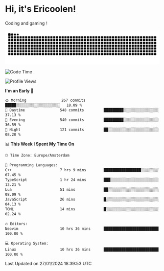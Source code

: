 # Hi, it's Ericoolen!
Coding and gaming！

<picture>
  <source media="(prefers-color-scheme: dark)" srcset="https://raw.githubusercontent.com/Eric-Song-Nop/Eric-Song-Nop/output/github-contribution-grid-snake-dark.svg">
  <source media="(prefers-color-scheme: light)" srcset="https://raw.githubusercontent.com/Eric-Song-Nop/Eric-Song-Nop/output/github-contribution-grid-snake.svg">
  <img alt="github contribution grid snake animation" src="https://raw.githubusercontent.com/Eric-Song-Nop/Eric-Song-Nop/output/github-contribution-grid-snake.svg">
</picture>

<!--START_SECTION:waka-->
![Code Time](http://img.shields.io/badge/Code%20Time-1%2C163%20hrs%2024%20mins-blue)

![Profile Views](http://img.shields.io/badge/Profile%20Views-0-blue)

**I'm an Early 🐤** 

```text
🌞 Morning                267 commits         █████░░░░░░░░░░░░░░░░░░░░   18.09 % 
🌆 Daytime                548 commits         █████████░░░░░░░░░░░░░░░░   37.13 % 
🌃 Evening                540 commits         █████████░░░░░░░░░░░░░░░░   36.59 % 
🌙 Night                  121 commits         ██░░░░░░░░░░░░░░░░░░░░░░░   08.20 % 
```


📊 **This Week I Spent My Time On** 

```text
🕑︎ Time Zone: Europe/Amsterdam

💬 Programming Languages: 
C++                      7 hrs 9 mins        █████████████████░░░░░░░░   67.45 % 
TypeScript               1 hr 24 mins        ███░░░░░░░░░░░░░░░░░░░░░░   13.21 % 
Lua                      51 mins             ██░░░░░░░░░░░░░░░░░░░░░░░   08.09 % 
JavaScript               26 mins             █░░░░░░░░░░░░░░░░░░░░░░░░   04.13 % 
TOML                     14 mins             █░░░░░░░░░░░░░░░░░░░░░░░░   02.24 % 

🔥 Editors: 
Neovim                   10 hrs 36 mins      █████████████████████████   100.00 % 

💻 Operating System: 
Linux                    10 hrs 36 mins      █████████████████████████   100.00 % 
```


 Last Updated on 27/01/2024 18:39:53 UTC
<!--END_SECTION:waka-->
